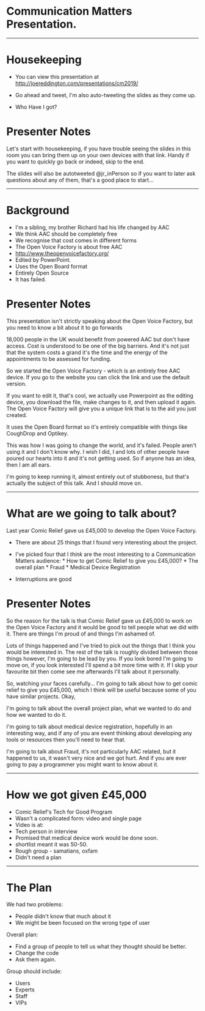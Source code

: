 # Communication Matters Presentation. 

--- 

# Housekeeping

* You can view this presentation at http://joereddington.com/presentations/cm2019/

* Go ahead and tweet, I'm also auto-tweeting the slides as they come up. 

* Who Have I got? 

# Presenter Notes
Let's start with housekeeping, if you have trouble seeing the slides in this room you can bring them up on your own devices with that link. Handy if you want to quickly go back or indeed, skip to the end. 

The slides will also be autotweeted @jr_inPerson so if you want to later ask questions about any of them, that's a good place to start...  

---

# Background 
* I'm a sibling, my brother Richard had his life changed by AAC 
* We think AAC should be completely free 
* We recognise that cost comes in different forms 
* The Open Voice Factory is about free AAC 
* http://www.theopenvoicefactory.org/
* Edited by PowerPoint. 
* Uses the Open Board format 
* Entirely Open Source 
* It has failed. 

# Presenter Notes
This presentation isn't strictly speaking about the Open Voice Factory, but you need to know a bit about it to go forwards  

18,000 people in the UK would benefit from powered AAC but don't have access. Cost is understood to be one of the big barriers. And it's not just that the system costs a grand it's the time and the energy of the appointments to be assessed for funding.  

So we started the Open Voice Factory - which is an entirely free AAC device. If you go to the website you can click the link and use the default version. 

If you want to edit it, that's cool, we actually use Powerpoint as the editing device, you download the file, make changes to it, and then upload it again.  The Open Voice Factory will give you a unique link that is to the aid you just created.   

It uses the Open Board format so it's entirely compatible with things like CoughDrop and Optikey. 

This was how I was going to change the world, and it's failed. People aren't using it and I don't know why.  I wish I did, I and lots of other people have poured our hearts into it and it's not getting used. So if anyone has an idea, then I am all ears. 

I'm going to keep running it, almost entirely out of stubboness, but that's actually the subject of this talk. And I should move on.  

--- 

# What are we going to talk about? 

Last year Comic Relief gave us £45,000 to develop the Open Voice Factory. 

* There are about 25 things that I found very interesting about the project. 

* I've picked four that I *think* are the most interesting to a Communication Matters audience: 
	  * How to get Comic Relief to give you £45,000? 
	  * The overall plan 
	  * Fraud 
	  * Medical Device Registration 

* Interruptions are good 

# Presenter Notes
So the reason for the talk is that Comic Relief gave us £45,000 to work on the Open Voice Factory and it would be good to tell people what we did with it. There are things I'm proud of and things I'm ashamed of. 

Lots of things happened and I've tried to pick out the things that I think you would be interested in. The rest of the talk is roughly divided between those things however, I'm going to be lead by you. If you look bored I'm going to move on, if you look interested I'll spend a bit more time with it. If I skip your favourite bit then come see me afterwards I'll talk about it personally.  

So, watching your faces carefully... I'm going to talk about how to get comic relief to give you £45,000, which I think will be useful because some of you have similar projects. Okay, 

I'm going to talk about the overall project plan, what we wanted to do and how we wanted to do it. 

I'm going to talk about medical device registration, hopefully in an interesting way, and if any of you are event thinking about developing any tools or resources then you'll need to hear that.  

I'm going to talk about Fraud, it's not particularly AAC related, but it happened to us, it wasn't very nice and we got hurt. And if you are ever going to pay a programmer you might want to know about it.  

--- 
# How we got given £45,000

* Comic Relief's Tech for Good Program 
* Wasn't a complicated form: video and single page
* Video is at: 
* Tech person in interview
* Promised that medical device work would be done soon.
* shortlist meant it was 50-50.
* Rough group - samatians, oxfam 
* Didn't need a plan 



--- 
# The Plan 

We had two problems: 
* People didn't know that much about it
* We might be been focused on the wrong type of user

Overall plan: 

* Find a group of people to tell us what they thought should be better. 
* Change the code
* Ask them again. 

Group should include: 

* Users
* Experts
* Staff
* VIPs






















